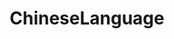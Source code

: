 ---
title: ChineseLanguage
crosslinks:
- translator
- translatorBOT
- languagelearning
- China
- LearnJapanese
- Korean
- learnchinese
- Cantonese
- linguistics
- taiwan
- Futurology
- translation
- language_exchange
- Seattle
- AskReddit
- TEFL
- hiphopheads
- malaysia
- The_Donald
- todayilearned
---